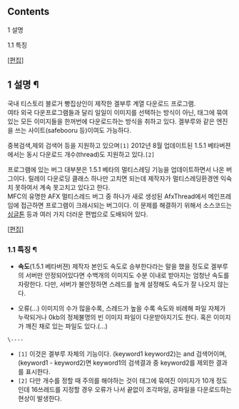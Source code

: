 ## Contents

    

1 설명

    

1.1 특징

[[편집](http://rigvedawiki.net/r1/wiki.php/DownBooRu?action=edit&section=1)]

## 1 설명 ¶

  

국내 티스토리 블로거 빵집상인이 제작한 겔부루 계열 다운로드 프로그램.  
여타 외국 다운프로그램들과 달리 일일이 이미지를 선택하는 방식이 아닌, 태그에 묶여있는 모든 이미지들을 한꺼번에 다운로드하는 방식을 취하고
있다. 겔부루와 같은 엔진을 쓰는 사이트(safebooru 등)이여도 가능하다.

  

중복검색,제외 검색어 등을 지원하고 있으며`[1]` 2012년 8월 업데이트된 1.5.1 베타버젼에서는 동시 다운로드 개수(thread)도
지원하고 있다.`[2]`

  

프로그램에 있는 버그 대부분은 1.5.1 베타의 멀티스레딩 기능을 업데이트하면서 나온 버그이다. 릴레이 다운로딩 클래스 하나만 고치면 되는데
제작자가 멀티스레딩환경엔 익숙치 못하여서 계속 못고치고 있다고 한다.  
MFC의 유명한 AFX 멀티스레드 버그 중 하나가 새로 생성된 AfxThread에서 메인프레임에 접근하면 프로그램이 크래시되는 버그이다. 이
문제를 해결하기 위해서 소스코드는 [싱글톤](%EC%8B%B1%EA%B8%80%ED%86%A4.md) 등과 여러 가지 더러운 편법으로
도배되어 있다.

[[편집](http://rigvedawiki.net/r1/wiki.php/DownBooRu?action=edit&section=2)]

### 1.1 특징 ¶

  

  * **속도**(1.5.1 베타버젼)
제작자 본인도 속도로 승부한다라는 말을 했을 정도로 겔부루의 서버만 안정되어있다면 수백개의 이미지도 수분 이내로 받아지는 엄청난 속도를
자랑한다. 다만, 서버가 불안정하면 스레드를 높게 설정해도 속도가 잘 나오지 않는다.

  

  * 오류(...)
이미지의 수가 많을수록, 스레드가 높을 수록 속도와 비례해 파일 자체가 누락되거나 0kb의 정체불명의 빈 이미지 파일이 다운받아지기도 한다.
혹은 이미지가 깨진 채로 있는 파일도 있다.(...)

`\----`

  * `[1]` 이것은 겔부루 자체의 기능이다. (keyword1 keyword2)는 and 검색어이며, (keyword1 - keyword2)면 keyword1의 검색결과 중 keyword2를 제외한 결과를 표시한다.
  * `[2]` 다만 개수를 정할 때 주의를 해야하는 것이 태그에 묶여진 이미지가 10개 정도인데 16쓰레드를 지정할 경우 오류가 나서 끝없이 조각파일, 공파일을 다운로드하는 현상이 발생한다.

